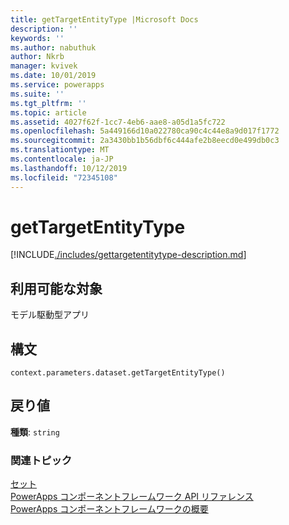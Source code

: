 ```yaml
---
title: getTargetEntityType |Microsoft Docs
description: ''
keywords: ''
ms.author: nabuthuk
author: Nkrb
manager: kvivek
ms.date: 10/01/2019
ms.service: powerapps
ms.suite: ''
ms.tgt_pltfrm: ''
ms.topic: article
ms.assetid: 4027f62f-1cc7-4eb6-aae8-a05d1a5fc722
ms.openlocfilehash: 5a449166d10a022780ca90c4c44e8a9d017f1772
ms.sourcegitcommit: 2a3430bb1b56dbf6c444afe2b8eecd0e499db0c3
ms.translationtype: MT
ms.contentlocale: ja-JP
ms.lasthandoff: 10/12/2019
ms.locfileid: "72345108"
---
```

# <a name="gettargetentitytype"></a>getTargetEntityType

[!INCLUDE[./includes/gettargetentitytype-description.md](./includes/gettargetentitytype-description.md)]

## <a name="available-for"></a>利用可能な対象 

モデル駆動型アプリ

## <a name="syntax"></a>構文

`context.parameters.dataset.getTargetEntityType()`

## <a name="return-value"></a>戻り値

**種類**: `string`


### <a name="related-topics"></a>関連トピック

[セット](../dataset.md)<br/>
[PowerApps コンポーネントフレームワーク API リファレンス](../../reference/index.md)<br/>
[PowerApps コンポーネントフレームワークの概要](../../overview.md)